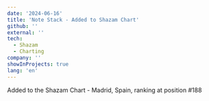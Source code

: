 ```yaml
---
date: '2024-06-16'
title: 'Note Stack - Added to Shazam Chart'
github: ''
external: ''
tech:
  - Shazam
  - Charting
company: ''
showInProjects: true
lang: 'en'
---
```


Added to the Shazam Chart - Madrid, Spain, ranking at position #188